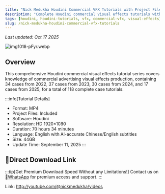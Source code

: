 ```yaml
---
title: "Nick Medukha Houdini Commercial VFX Tutorials with Project Files"
description: "Complete Houdini commercial visual effects tutorials with 18 complete case studies covering 2022-2025, including project files."
tags: [houdini, houdini-tutorials, vfx, commercial-vfx, visual-effects]
slug: /nick-medukha-houdini-commercial-vfx-tutorials
---
```


_Last updated: Oct 17 2025_

![img1018-pFyr.webp](https://list.ucards.store/d/img/img1018-pFyr.webp)

## Overview

This comprehensive Houdini commercial visual effects tutorial series covers knowledge of commercial advertising visual effects production, containing 34 cases from 2022, 37 cases from 2023, 30 cases from 2024, and 17 cases from 2025, for a total of 118 complete case tutorials.

:::info[Tutorial Details]
- Format: MP4
- Project Files: Included
- Software: Houdini
- Resolution: HD 1920×1080
- Duration: 70 hours 34 minutes
- Language: English with AI-accurate Chinese/English subtitles
- Size: 44GB
- Update Time: September 11, 2025
:::

## 🚀Direct Download Link

:::tip[Get Premium Download Speed Without any Limitations!]
Contact us on [💬WhatsApp](https://wa.me/+8613237610083) for premium  access and support.
:::

Link: http://youtube.com/@nickmedukha/videos